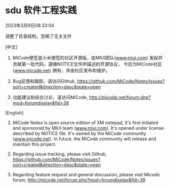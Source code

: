 # sdu 软件工程实践

2023年3月9日08:33:04

调整了目录结构，忽略了无关文件


[中文]

1. MiCode便签是小米便签的社区开源版，由MIUI团队(www.miui.com) 发起并贡献第一批代码，遵循NOTICE文件所描述的开源协议，
   今后为MiCode社区(www.micode.net) 拥有，并由社区发布和维护。

2. Bug反馈和跟踪，请访问Github,
   https://github.com/MiCode/Notes/issues?sort=created&direction=desc&state=open

3. 功能建议和综合讨论，请访问MiCode,
   http://micode.net/forum.php?mod=forumdisplay&fid=38


[English]

1. MiCode Notes is open source edition of XM notepad, it's first initiated and sponsored by MIUI team (www.miui.com).
   It's opened under license described by NOTICE file. It's owned by the MiCode community (www.micode.net). In future,
   the MiCode community will release and maintain this project.

2. Regarding issue tracking, please visit Github,
   https://github.com/MiCode/Notes/issues?sort=created&direction=desc&state=open

3. Regarding feature request and general discussion, please visit Micode forum,
   http://micode.net/forum.php?mod=forumdisplay&fid=38
